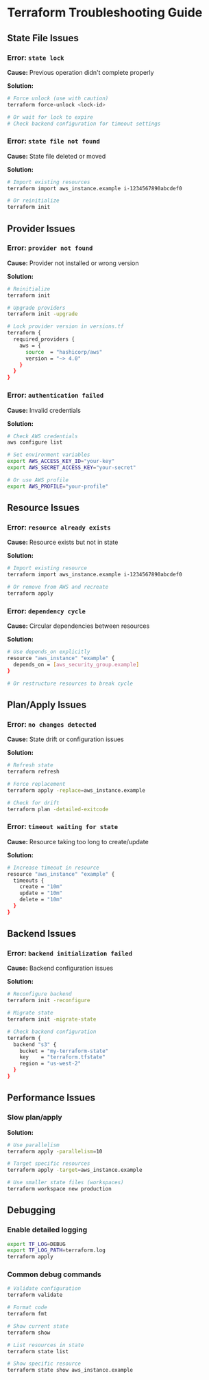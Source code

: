 # Terraform Troubleshooting Guide

## State File Issues

### Error: `state lock`
**Cause:** Previous operation didn't complete properly

**Solution:**
```bash
# Force unlock (use with caution)
terraform force-unlock <lock-id>

# Or wait for lock to expire
# Check backend configuration for timeout settings
```

### Error: `state file not found`
**Cause:** State file deleted or moved

**Solution:**
```bash
# Import existing resources
terraform import aws_instance.example i-1234567890abcdef0

# Or reinitialize
terraform init
```

## Provider Issues

### Error: `provider not found`
**Cause:** Provider not installed or wrong version

**Solution:**
```bash
# Reinitialize
terraform init

# Upgrade providers
terraform init -upgrade

# Lock provider version in versions.tf
terraform {
  required_providers {
    aws = {
      source  = "hashicorp/aws"
      version = "~> 4.0"
    }
  }
}
```

### Error: `authentication failed`
**Cause:** Invalid credentials

**Solution:**
```bash
# Check AWS credentials
aws configure list

# Set environment variables
export AWS_ACCESS_KEY_ID="your-key"
export AWS_SECRET_ACCESS_KEY="your-secret"

# Or use AWS profile
export AWS_PROFILE="your-profile"
```

## Resource Issues

### Error: `resource already exists`
**Cause:** Resource exists but not in state

**Solution:**
```bash
# Import existing resource
terraform import aws_instance.example i-1234567890abcdef0

# Or remove from AWS and recreate
terraform apply
```

### Error: `dependency cycle`
**Cause:** Circular dependencies between resources

**Solution:**
```bash
# Use depends_on explicitly
resource "aws_instance" "example" {
  depends_on = [aws_security_group.example]
}

# Or restructure resources to break cycle
```

## Plan/Apply Issues

### Error: `no changes detected`
**Cause:** State drift or configuration issues

**Solution:**
```bash
# Refresh state
terraform refresh

# Force replacement
terraform apply -replace=aws_instance.example

# Check for drift
terraform plan -detailed-exitcode
```

### Error: `timeout waiting for state`
**Cause:** Resource taking too long to create/update

**Solution:**
```bash
# Increase timeout in resource
resource "aws_instance" "example" {
  timeouts {
    create = "10m"
    update = "10m"
    delete = "10m"
  }
}
```

## Backend Issues

### Error: `backend initialization failed`
**Cause:** Backend configuration issues

**Solution:**
```bash
# Reconfigure backend
terraform init -reconfigure

# Migrate state
terraform init -migrate-state

# Check backend configuration
terraform {
  backend "s3" {
    bucket = "my-terraform-state"
    key    = "terraform.tfstate"
    region = "us-west-2"
  }
}
```

## Performance Issues

### Slow plan/apply
**Solution:**
```bash
# Use parallelism
terraform apply -parallelism=10

# Target specific resources
terraform apply -target=aws_instance.example

# Use smaller state files (workspaces)
terraform workspace new production
```

## Debugging

### Enable detailed logging
```bash
export TF_LOG=DEBUG
export TF_LOG_PATH=terraform.log
terraform apply
```

### Common debug commands
```bash
# Validate configuration
terraform validate

# Format code
terraform fmt

# Show current state
terraform show

# List resources in state
terraform state list

# Show specific resource
terraform state show aws_instance.example
```
